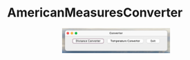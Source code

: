 # AmericanMeasuresConverter

<div align="center">
  <img src="Measures.jpg" alt="Website Preview" width="250">
</div>
